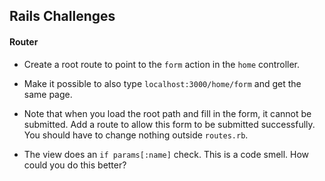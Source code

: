 ## Rails Challenges

#### Router

* Create a root route to point to the `form` action in the `home` controller.

* Make it possible to also type `localhost:3000/home/form` and get the same page.

* Note that when you load the root path and fill in the form, it cannot be submitted.  Add a route to allow this form to be submitted successfully.  You should have to change nothing outside `routes.rb`.

* The view does an `if params[:name]` check.  This is a code smell.  How could you do this better?

####
